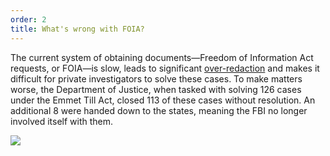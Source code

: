 ```yaml
---
order: 2
title: What's wrong with FOIA?
---
```

The current system of obtaining documents—Freedom of Information Act requests, or FOIA—is slow, leads to significant <span id="slateLink">[over-redaction](http://www.slate.com/blogs/future_tense/2013/10/03/justice_department_guilty_of_overclassifying_documents_internal_audit_finds.html)</span> and makes it difficult for private investigators to solve these cases. To make matters worse, the Department of Justice, when tasked with solving 126 cases under the Emmet Till Act, closed 113 of these cases without resolution. An additional 8 were handed down to the states, meaning the FBI no longer involved itself with them.

<img src="http://i.imgur.com/Ef0nCQp.jpg" class="img-responsive">
